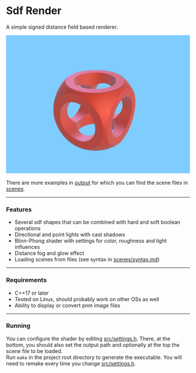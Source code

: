 # Sdf Render
A simple signed distance field based renderer.

![Example Render](/output/example2.png)

There are more examples in [output](output/) for which you can find the scene files in [scenes](scenes/).

---

### Features
- Several sdf shapes that can be combined with hard and soft boolean operations
- Directional and point lights with cast shadows
- Blinn-Phong shader with settings for color, roughness and light influences
- Distance fog and glow effect
- Loading scenes from files (see syntax in [scenes/syntax.md](scenes/syntax.md))

---

### Requirements
- C++17 or later
- Tested on Linux, should probably work on other OSs as well
- Ability to display or convert pnm image files

---

### Running
You can configure the shader by editing [src/settings.h](src/settings.h). There, at the bottom, you should also set the output path and optionally at the top the scene file to be loaded.  
Run `make` in the project root directory to generate the executable. You will need to remake every time you change [src/settings.h](src/settings.h).

